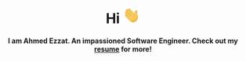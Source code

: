 <div align="center">
<h1 align="center">Hi <img width="35" src="https://github.com/1999AZZAR/1999AZZAR/blob/main/resources/img/waving.gif"></h1>
<h4 align="center">I am Ahmed Ezzat. An impassioned Software Engineer. Check out my <a href="https://github.com/Rathetsu/Rathetsu/assets/resume/resume.pdf" target="_blank">resume</a> for more!</h4>
</div>
